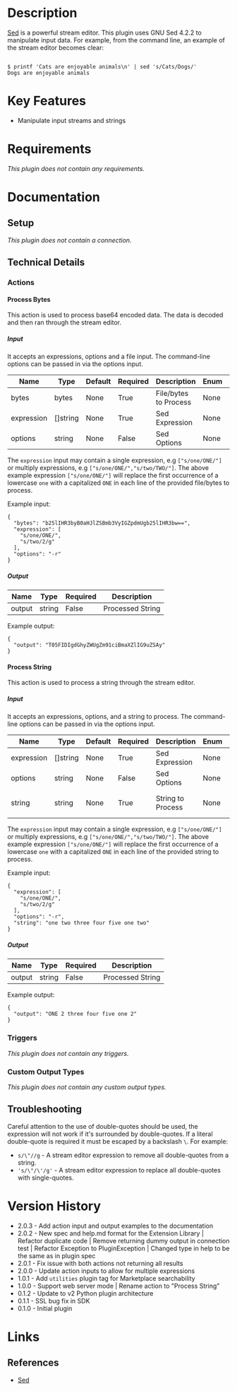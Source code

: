# Description

[Sed](https://www.gnu.org/software/sed/manual/sed.html) is a powerful stream editor. This plugin uses GNU Sed 4.2.2 to manipulate input data.
For example, from the command line, an example of the stream editor becomes clear:

```

$ printf 'Cats are enjoyable animals\n' | sed 's/Cats/Dogs/'
Dogs are enjoyable animals

```

# Key Features

* Manipulate input streams and strings

# Requirements

_This plugin does not contain any requirements._

# Documentation

## Setup

_This plugin does not contain a connection._

## Technical Details

### Actions

#### Process Bytes

This action is used to process base64 encoded data. The data is decoded and then ran through the stream editor.

##### Input

It accepts an expressions, options and a file input. The command-line options can be passed in via the options input.

|Name|Type|Default|Required|Description|Enum|Example|
|----|----|-------|--------|-----------|----|-------|
|bytes|bytes|None|True|File/bytes to Process|None|b25lIHR3byB0aHJlZSBmb3VyIGZpdmUgb25lIHR3bw==|
|expression|[]string|None|True|Sed Expression|None|["s/one/ONE/", "s/two/2/g"]|
|options|string|None|False|Sed Options|None|-r|

The `expression` input may contain a single expression, e.g `["s/one/ONE/"]` or multiply expressions, e.g `["s/one/ONE/","s/two/TWO/"]`.
The above example expression `["s/one/ONE/"]` will replace the first occurrence of a lowercase `one` with a capitalized `ONE` in each line of the provided file/bytes to process.

Example input:

```
{
  "bytes": "b25lIHR3byB0aHJlZSBmb3VyIGZpdmUgb25lIHR3bw==",
  "expression": [
    "s/one/ONE/",
    "s/two/2/g"
  ],
  "options": "-r"
}
```

##### Output

|Name|Type|Required|Description|
|----|----|--------|-----------|
|output|string|False|Processed String|

Example output:

```
{
  "output": "T05FIDIgdGhyZWUgZm91ciBmaXZlIG9uZSAy"
}
```

#### Process String

This action is used to process a string through the stream editor.

##### Input

It accepts an expressions, options, and a string to process. The command-line options can be passed in via the options input.

|Name|Type|Default|Required|Description|Enum|Example|
|----|----|-------|--------|-----------|----|-------|
|expression|[]string|None|True|Sed Expression|None|["s/one/ONE/", "s/two/2/g"]|
|options|string|None|False|Sed Options|None|-r|
|string|string|None|True|String to Process|None|one two three four five one two|

The `expression` input may contain a single expression, e.g `["s/one/ONE/"]` or multiply expressions, e.g `["s/one/ONE/","s/two/TWO/"]`.
The above example expression `["s/one/ONE/"]` will replace the first occurrence of a lowercase `one` with a capitalized `ONE` in each line of the provided string to process.

Example input:

```
{
  "expression": [
    "s/one/ONE/",
    "s/two/2/g"
  ],
  "options": "-r",
  "string": "one two three four five one two"
}
```

##### Output

|Name|Type|Required|Description|
|----|----|--------|-----------|
|output|string|False|Processed String|

Example output:

```
{
  "output": "ONE 2 three four five one 2"
}
```

### Triggers

_This plugin does not contain any triggers._

### Custom Output Types

_This plugin does not contain any custom output types._

## Troubleshooting

Careful attention to the use of double-quotes should be used, the expression will not work if it's surrounded by double-quotes.
If a literal double-quote is required it must be escaped by a backslash `\`. For example:

* `s/\"//g` - A stream editor expression to remove all double-quotes from a string.
* `'s/\"/\'/g'` - A stream editor expression to replace all double-quotes with single-quotes.

# Version History

* 2.0.3 - Add action input and output examples to the documentation
* 2.0.2 - New spec and help.md format for the Extension Library | Refactor duplicate code | Remove returning dummy output in connection test | Refactor Exception to PluginException | Changed type in help to be the same as in plugin spec
* 2.0.1 - Fix issue with both actions not returning all results
* 2.0.0 - Update action inputs to allow for multiple expressions
* 1.0.1 - Add `utilities` plugin tag for Marketplace searchability
* 1.0.0 - Support web server mode | Rename action to "Process String"
* 0.1.2 - Update to v2 Python plugin architecture
* 0.1.1 - SSL bug fix in SDK
* 0.1.0 - Initial plugin

# Links

## References

* [Sed](https://www.gnu.org/software/sed/manual/sed.html)
